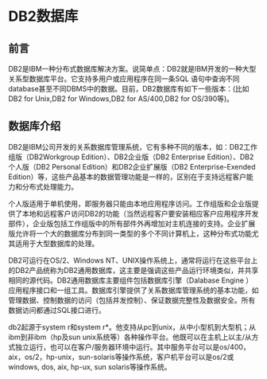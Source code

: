 # DB2数据库

## 前言

DB2是IBM一种分布式数据库解决方案。说简单点：DB2就是IBM开发的一种大型关系型数据库平台。它支持多用户或应用程序在同一条SQL 语句中查询不同database甚至不同DBMS中的数据。目前，DB2数据库有如下一些版本：\(比如DB2 for Unix,DB2 for Windows,DB2 for AS/400,DB2 for OS/390等\)。

## 数据库介绍

DB2是IBM公司开发的关系数据库管理系统，它有多种不同的版本，如：DB2工作组版（DB2Workgroup Edition）、DB2企业版（DB2 Enterprise Edition）、DB2个人版（DB2 Personal Edition）和DB2企业扩展版（DB2 Enterprise-Exended Edition）等，这些产品基本的数据管理功能是一样的，区别在于支持远程客户能力和分布式处理能力。

个人版适用于单机使用，即服务器只能由本地应用程序访问。工作组版和企业版提供了本地和远程客户访问DB2的功能（当然远程客户要安装相应客户应用程序开发部件），企业版包括工作组版中的所有部件外再增加对主机连接的支持。企业扩展版允许将一个大的数据库分布到同一类型的多个不同计算机上，这种分布式功能尤其适用于大型数据库的处理。

DB2可运行在OS/2、Windows NT、UNIX操作系统上，通常将运行在这些平台上的DB2产品统称为DB2通用数据库，这主要是强调这些产品运行环境类似，并共享相同的源代码。DB2通用数据库主要组件包括数据库引擎（Dalabase Engine ）应用程序接口和一组工具。数据库引擎提供了关系数据库管理系统的基本功能，如管理数据、控制数据的访问（包括并发控制）、保证数据完整性及数据安全。所有数据访问都通过SQL接口进行。

db2起源于system r和system r\*。他支持从pc到unix，从中小型机到大型机；从ibm到非ibm（hp及sun unix系统等）各种操作平台。他既可以在主机上以主/从方式独立运行，也可以在客户/服务器环境中运行。其中服务平台可以是os/400，aix，os/2，hp-unix，sun-solaris等操作系统，客户机平台可以是os/2或windows, dos, aix, hp-ux, sun solaris等操作系统。

